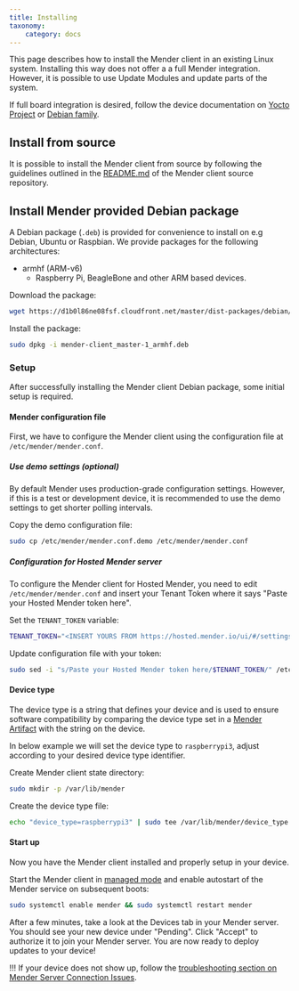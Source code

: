 ```yaml
---
title: Installing
taxonomy:
    category: docs
---
```


This page describes how to install the Mender client in an existing Linux system. Installing this way does not offer a a full Mender integration. However, it is possible to use Update Modules and update parts of the system.

If full board integration is desired, follow the device documentation on [Yocto Project](../../devices/yocto-project) or [Debian family](../../devices/debian-family).

## Install from source

<!--AUTOVERSION: "mender/tree/%#installing-from-source"/mender -->
It is possible to install the Mender client from source by following the guidelines outlined in the [README.md](https://github.com/mendersoftware/mender/tree/master#installing-from-source) of the Mender client source repository.

## Install Mender provided Debian package

A Debian package (`.deb`) is provided for convenience to install on e.g Debian, Ubuntu or Raspbian. We provide packages for the following architectures:

- armhf (ARM-v6)
    - Raspberry Pi, BeagleBone and other ARM based devices.

Download the package:

<!--AUTOVERSION: "cloudfront.net/%/"/mender "mender-client_%-1_armhf.deb"/mender -->
```bash
wget https://d1b0l86ne08fsf.cloudfront.net/master/dist-packages/debian/armhf/mender-client_master-1_armhf.deb
```

Install the package:

<!--AUTOVERSION: "mender-client_%-1_armhf.deb"/mender -->
```bash
sudo dpkg -i mender-client_master-1_armhf.deb
```

### Setup

After successfully installing the Mender client Debian package, some initial setup is required.

#### Mender configuration file

First, we have to configure the Mender client using the configuration file at `/etc/mender/mender.conf`.

##### Use demo settings (optional)

By default Mender uses production-grade configuration settings. However, if this is a test or development device,
it is recommended to use the demo settings to get shorter polling intervals.

Copy the demo configuration file:

```bash
sudo cp /etc/mender/mender.conf.demo /etc/mender/mender.conf
```

##### Configuration for Hosted Mender server

To configure the Mender client for Hosted Mender, you need to edit `/etc/mender/mender.conf` and insert your Tenant Token
where it says "Paste your Hosted Mender token here".

Set the `TENANT_TOKEN` variable:

```bash
TENANT_TOKEN="<INSERT YOURS FROM https://hosted.mender.io/ui/#/settings/my-organization>"
```

Update configuration file with your token:

```bash
sudo sed -i "s/Paste your Hosted Mender token here/$TENANT_TOKEN/" /etc/mender/mender.conf
```

#### Device type

The device type is a string that defines your device and is used to ensure software compatibility by comparing the device type set in a [Mender Artifact](../../architecture/mender-artifacts) with the string on the device.

In below example we will set the device type to `raspberrypi3`, adjust according to your desired device type identifier.

Create Mender client state directory:

```bash
sudo mkdir -p /var/lib/mender
```

Create the device type file:

```bash
echo "device_type=raspberrypi3" | sudo tee /var/lib/mender/device_type
```

#### Start up

Now you have the Mender client installed and properly setup in your device.

Start the Mender client in [managed mode](../../architecture/overview#modes-of-operation) and enable autostart of the Mender service on subsequent boots:

```bash
sudo systemctl enable mender && sudo systemctl restart mender
```

After a few minutes, take a look at the Devices tab in your Mender server. You should see your new device under "Pending".
Click "Accept" to authorize it to join your Mender server. You are now ready to deploy updates to your device!

!!! If your device does not show up, follow the [troubleshooting section on Mender Server Connection Issues](../../troubleshooting/device-runtime#mender-server-connection-issues).
